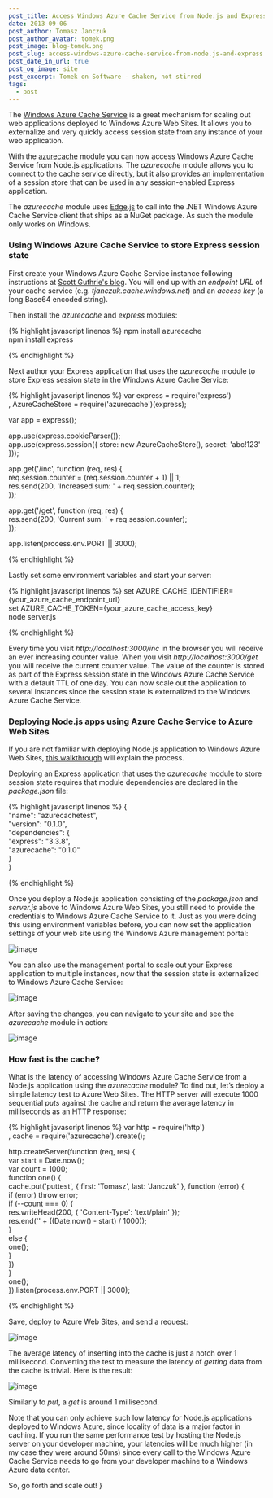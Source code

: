 ```yaml
---
post_title: Access Windows Azure Cache Service from Node.js and Express
date: 2013-09-06
post_author: Tomasz Janczuk
post_author_avatar: tomek.png
post_image: blog-tomek.png
post_slug: access-windows-azure-cache-service-from-node.js-and-express
post_date_in_url: true
post_og_image: site
post_excerpt: Tomek on Software - shaken, not stirred
tags:
  - post
---
```





The [Windows Azure Cache Service](http://weblogs.asp.net/scottgu/archive/2013/09/03/windows-azure-new-distributed-dedicated-high-performance-cache-service-more-cool-improvements.aspx) is a great mechanism for scaling out web applications deployed to Windows Azure Web Sites. It allows you to externalize and very quickly access session state from any instance of your web application.  

With the [azurecache](https://github.com/tjanczuk/azurecache) module you can now access Windows Azure Cache Service from Node.js applications. The *azurecache* module allows you to connect to the cache service directly, but it also provides an implementation of a session store that can be used in any session-enabled Express application.   

The *azurecache* module uses [Edge.js](http://tjanczuk.github.io/edge/) to call into the .NET Windows Azure Cache Service client that ships as a NuGet package. As such the module only works on Windows.    

### Using Windows Azure Cache Service to store Express session state  

First create your Windows Azure Cache Service instance following instructions at [Scott Guthrie's blog](http://weblogs.asp.net/scottgu/archive/2013/09/03/windows-azure-new-distributed-dedicated-high-performance-cache-service-more-cool-improvements.aspx). You will end up with an *endpoint URL* of your cache service (e.g. *tjanczuk.cache.windows.net*) and an *access key* (a long Base64 encoded string).  

Then install the *azurecache* and *express* modules:  

{% highlight javascript linenos %}
   npm install azurecache  
npm install express  

  

{% endhighlight %}



Next author your Express application that uses the *azurecache* module to store Express session state in the Windows Azure Cache Service:

{% highlight javascript linenos %}
var express = require('express')  
    , AzureCacheStore = require('azurecache')(express);  
  
var app = express();  
  
app.use(express.cookieParser());  
app.use(express.session({ store: new AzureCacheStore(), secret: 'abc!123' }));  
  
app.get('/inc', function (req, res) {  
    req.session.counter = (req.session.counter + 1) || 1;  
    res.send(200, 'Increased sum: ' + req.session.counter);  
});  
  
app.get('/get', function (req, res) {  
    res.send(200, 'Current sum: ' + req.session.counter);  
});  
  
app.listen(process.env.PORT || 3000);  

  

{% endhighlight %}



Lastly set some environment variables and start your server:

{% highlight javascript linenos %}
set AZURE_CACHE_IDENTIFIER={your_azure_cache_endpoint_url}  
set AZURE_CACHE_TOKEN={your_azure_cache_access_key}  
node server.js  

  

{% endhighlight %}



Every time you visit *http://localhost:3000/inc* in the browser you will receive an ever increasing counter value. When you visit *http://localhost:3000/get* you will receive the current counter value. The value of the counter is stored as part of the Express session state in the Windows Azure Cache Service with a default TTL of one day. You can now scale out the application to several instances since the session state is externalized to the Windows Azure Cache Service. 

### Deploying Node.js apps using Azure Cache Service to Azure Web Sites

If you are not familiar with deploying Node.js application to Windows Azure Web Sites, [this walkthrough](http://www.windowsazure.com/en-us/develop/nodejs/tutorials/create-a-website-(mac)/) will explain the process. 

Deploying an Express application that uses the *azurecache* module to store session state requires that module dependencies are declared in the *package.json* file:

{% highlight javascript linenos %}
{  
  "name": "azurecachetest",  
  "version": "0.1.0",  
  "dependencies": {  
    "express": "3.3.8",  
    "azurecache": "0.1.0"  
  }  
}
  

{% endhighlight %}



Once you deploy a Node.js application consisting of the *package.json* and *server.js* above to Windows Azure Web Sites, you still need to provide the credentials to Windows Azure Cache Service to it. Just as you were doing this using environment variables before, you can now set the application settings of your web site using the Windows Azure management portal: 

 ![image](http://lh6.ggpht.com/-iN14ezMk41s/Uion2HX3aLI/AAAAAAAAD2E/GroOrOV5ZXU/image_thumb%25255B1%25255D.png?imgmax=800) 

You can also use the management portal to scale out your Express application to multiple instances, now that the session state is externalized to Windows Azure Cache Service:

 ![image](http://lh6.ggpht.com/-zc0tRtqK6VU/Uion2xEgAuI/AAAAAAAAD2U/ZFKRtth1kjY/image_thumb%25255B3%25255D.png?imgmax=800) 





After saving the changes, you can navigate to your site and see the *azurecache* module in action:

 ![image](http://lh5.ggpht.com/-8rcFMLFagHY/Uion4sYkXKI/AAAAAAAAD2k/pF1D9iQ05Xc/image_thumb%25255B5%25255D.png?imgmax=800) 

### How fast is the cache?

What is the latency of accessing Windows Azure Cache Service from a Node.js application using the *azurecache* module? To find out, let’s deploy a simple latency test to Azure Web Sites. The HTTP server will execute 1000 sequential *puts* against the cache and return the average latency in milliseconds as an HTTP response:

{% highlight javascript linenos %}
var http = require('http')  
    , cache = require('azurecache').create();  
  
http.createServer(function (req, res) {  
    var start = Date.now();  
    var count = 1000;  
    function one() {  
        cache.put('puttest', { first: 'Tomasz', last: 'Janczuk' }, function (error) {  
            if (error) throw error;  
            if (--count === 0) {  
                res.writeHead(200, { 'Content-Type': 'text/plain' });  
                res.end('' + ((Date.now() - start) / 1000));  
            }  
            else {  
                one();  
            }  
        })  
    }  
    one();  
}).listen(process.env.PORT || 3000);
  

{% endhighlight %}





Save, deploy to Azure Web Sites, and send a request:

 ![image](http://lh4.ggpht.com/-um8pkBqq2u0/Uion6r9PyaI/AAAAAAAAD20/YZrOeF4pCF4/image_thumb%25255B7%25255D.png?imgmax=800) 

The average latency of inserting into the cache is just a notch over 1 millisecond. Converting the test to measure the latency of *getting* data from the cache is trivial. Here is the result:

 ![image](http://lh3.ggpht.com/-S7nCXAS3PkM/Uion9HkERFI/AAAAAAAAD3E/MJ_5IW-pjNY/image_thumb%25255B9%25255D.png?imgmax=800) 

Similarly to *put*, a *get* is around 1 millisecond. 

Note that you can only achieve such low latency for Node.js applications deployed to Windows Azure, since locality of data is a major factor in caching. If you run the same performance test by hosting the Node.js server on your developer machine, your latencies will be much higher (in my case they were around 50ms) since every call to the Windows Azure Cache Service needs to go from your developer machine to a Windows Azure data center. 

So, go forth and scale out!   }